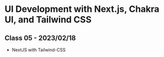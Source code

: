 # UI Development with Next.js, Chakra UI, and Tailwind CSS

## Class 05 - 2023/02/18

- NextJS with Tailwind-CSS
